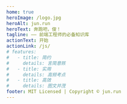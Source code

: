 ```yaml
---
home: true
heroImage: /logo.jpg
heroAlt: jun.run
heroText: 奔跑吧，俊！
tagline: —— 前端工程师的必备知识库
actionText: 开始
actionLink: /js/
# features:
#   - title: 简约
#     details: 言简意赅
#   - title: 实用
#     details: 高频考点
#   - title: 高效
#     details: 图文并茂
footer: MIT Licensed | Copyright © jun.run
---
```


